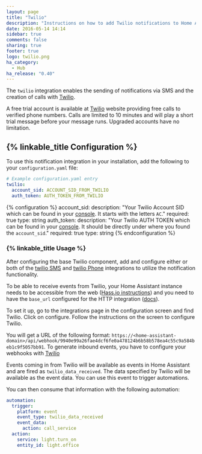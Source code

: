 ```yaml
---
layout: page
title: "Twilio"
description: "Instructions on how to add Twilio notifications to Home Assistant."
date: 2016-05-14 14:14
sidebar: true
comments: false
sharing: true
footer: true
logo: twilio.png
ha_category:
  - Hub
ha_release: "0.40"
---
```


The `twilio` integration enables the sending of notifications via SMS and the creation of calls with [Twilio](https://twilio.com).

A free trial account is available at [Twilio](https://twilio.com) website providing free calls to verified phone numbers.
Calls are limited to 10 minutes and will play a short trial message before your message runs. Upgraded accounts have no limitation.

## {% linkable_title Configuration %}

To use this notification integration in your installation, add the following to your `configuration.yaml` file:

```yaml
# Example configuration.yaml entry
twilio:
  account_sid: ACCOUNT_SID_FROM_TWILIO
  auth_token: AUTH_TOKEN_FROM_TWILIO
```

{% configuration %}
account_sid:
  description: "Your Twilio Account SID which can be found in your [console](https://www.twilio.com/console). It starts with the letters `AC`."
  required: true
  type: string
auth_token:
  description: "Your Twilio AUTH TOKEN which can be found in your [console](https://www.twilio.com/console). It should be directly under where you found the `account_sid`."
  required: true
  type: string
{% endconfiguration %}

### {% linkable_title Usage %}

After configuring the base Twilio component, add and configure either or both of the [twilio SMS](/components/notify.twilio_sms/) and [twilio Phone](/components/notify.twilio_call) integrations to utilize the notification functionality.

To be able to receive events from Twilio, your Home Assistant instance needs to be accessible from the web ([Hass.io instructions](/addons/duckdns/)) and you need to have the `base_url` configured for the HTTP integration ([docs](/components/http/#base_url)).

To set it up, go to the integrations page in the configuration screen and find Twilio. Click on configure. Follow the instructions on the screen to configure Twilio.

You will get a URL of the following format: `https://<home-assistant-domain>/api/webhook/9940e99a26fae4dcf6fe0a478124b6b58b578ea4c55c9a584beb1c9f5057bb91`. To generate inbound events, you have to configure your webhooks with [Twilio](https://www.twilio.com/docs/glossary/what-is-a-webhook)

Events coming in from Twilio will be available as events in Home Assistant and are fired as `twilio_data_received`. The data specified by Twilio will be available as the event data. You can use this event to trigger automations.

You can then consume that information with the following automation:

```yaml
automation:
  trigger:
    platform: event
    event_type: twilio_data_received
    event_data:
      action: call_service
  action:
    service: light.turn_on
    entity_id: light.office
```
